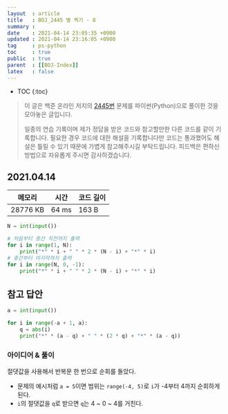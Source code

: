 ```yaml
---
layout  : article
title   : BOJ_2445 별 찍기 - 8
summary : 
date    : 2021-04-14 23:05:35 +0900
updated : 2021-04-14 23:16:05 +0900
tag     : ps-python
toc     : true
public  : true
parent  : [[BOJ-Index]]
latex   : false
---
```

* TOC
{:toc}

> 이 글은 백준 온라인 저지의 [2445번](https://www.acmicpc.net/problem/2445) 문제를 파이썬(Python)으로 풀이한 것을 모아놓은 글입니다.
>
> 일종의 연습 기록이며 제가 정답을 받은 코드와 참고할만한 다른 코드를 같이 기록합니다. 필요한 경우 코드에 대한 해설을 기록합니다만 코드는 통과했어도 해설은 틀릴 수 있기 때문에 가볍게 참고해주시길 부탁드립니다. 피드백은 편하신 방법으로 자유롭게 주시면 감사하겠습니다.

## 2021.04.14

| 메모리    | 시간  | 코드 길이 |
| --------- | ----- | --------- |
| 28776 KB  | 64 ms | 163 B     |

```python
N = int(input())

# 처음부터 중간 직전까지 출력
for i in range(1, N):
    print("*" * i + " " * 2 * (N - i) + "*" * i)
# 중간부터 마지막까지 출력
for i in range(N, 0, -1):
    print("*" * i + " " * 2 * (N - i) + "*" * i)
```

## 참고 답안

```python
a = int(input())

for i in range(-a + 1, a):
    q = abs(i)
    print("*" * (a - q) + " " * (2 * q) + "*" * (a - q))
```

### 아이디어 & 풀이

절댓값을 사용해서 반복문 한 번으로 순회를 돌았다.

* 문제의 예시처럼 `a = 5`이면 범위는 `range(-4, 5)`로 `i`가 -4부터 4까지 순회하게 된다.
* `i`의 절댓값을 `q`로 받으면 `q`는 4 ~ 0 ~ 4를 거친다.
